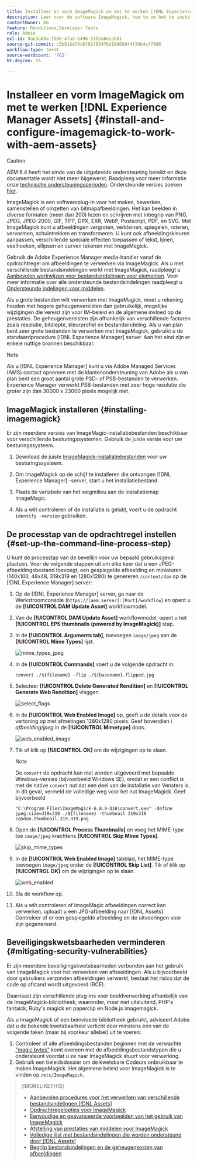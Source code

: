 ```yaml
---
title: Installeer en vorm ImageMagick om met te werken [!DNL Experience Manager] Activa
description: Leer over de software ImageMagick, hoe te om het te installeren, opstelling de het processtap van de bevellijn, en gebruik het om, duimnagels van beelden uit te geven samen te stellen en te produceren.
contentOwner: AG
feature: Renditions,Developer Tools
role: Admin
exl-id: 9aeda88a-fd66-4fad-b496-3352a6ecab81
source-git-commit: c5b816d74c6f02f85476d16868844f39b4c47996
workflow-type: tm+mt
source-wordcount: '762'
ht-degree: 1%

---
```


# Installeer en vorm ImageMagick om met te werken [!DNL Experience Manager Assets] {#install-and-configure-imagemagick-to-work-with-aem-assets}

>[!CAUTION]
>
>AEM 6.4 heeft het einde van de uitgebreide ondersteuning bereikt en deze documentatie wordt niet meer bijgewerkt. Raadpleeg voor meer informatie onze [technische ondersteuningsperioden](https://helpx.adobe.com/support/programs/eol-matrix.html). Ondersteunde versies zoeken [hier](https://experienceleague.adobe.com/docs/).

ImageMagick is een softwareplug-in voor het maken, bewerken, samenstellen of omzetten van bitmapafbeeldingen. Het kan beelden in diverse formaten (meer dan 200) lezen en schrijven met inbegrip van PNG, JPEG, JPEG-2000, GIF, TIFF, DPX, EXR, WebP, Postscript, PDF, en SVG. Met ImageMagick kunt u afbeeldingen vergroten, verkleinen, spiegelen, roteren, vervormen, schuintrekken en transformeren. U kunt ook afbeeldingskleuren aanpassen, verschillende speciale effecten toepassen of tekst, lijnen, veelhoeken, ellipsen en curven tekenen met ImageMagick.

Gebruik de Adobe Experience Manager media-handler vanaf de opdrachtregel om afbeeldingen te verwerken via ImageMagick. Als u met verschillende bestandsindelingen werkt met ImageMagick, raadpleegt u [Aanbevolen werkwijzen voor bestandsindelingen voor elementen](assets-file-format-best-practices.md). Voor meer informatie over alle ondersteunde bestandsindelingen raadpleegt u [Ondersteunde indelingen voor middelen](assets-formats.md).

Als u grote bestanden wilt verwerken met ImageMagick, moet u rekening houden met hogere geheugenvereisten dan gebruikelijk, mogelijke wijzigingen die vereist zijn voor IM-beleid en de algemene invloed op de prestaties. De geheugenvereisten zijn afhankelijk van verschillende factoren zoals resolutie, bitdiepte, kleurprofiel en bestandsindeling. Als u van plan bent zeer grote bestanden te verwerken met ImageMagick, gebruikt u de standaardprocedure [!DNL Experience Manager] server. Aan het eind zijn er enkele nuttige bronnen beschikbaar.

>[!NOTE]
>
>Als u [!DNL Experience Manager] kunt u via Adobe Managed Services (AMS) contact opnemen met de klantenondersteuning van Adobe als u van plan bent een groot aantal grote PSD- of PSB-bestanden te verwerken. Experience Manager verwerkt PSB-bestanden met zeer hoge resolutie die groter zijn dan 30000 x 23000 pixels mogelijk niet.

## ImageMagick installeren {#installing-imagemagick}

Er zijn meerdere versies van ImageMagic-installatiebestanden beschikbaar voor verschillende besturingssystemen. Gebruik de juiste versie voor uw besturingssysteem.

1. Download de juiste [ImageMagick-installatiebestanden](https://www.imagemagick.org/script/download.php) voor uw besturingssysteem.
1. Om ImageMagick op de schijf te installeren die ontvangen [!DNL Experience Manager] -server, start u het installatiebestand.

1. Plaats de variabele van het wegmilieu aan de installatiemap ImageMagic.
1. Als u wilt controleren of de installatie is gelukt, voert u de opdracht `identify -version` gebruiken.

## De processtap van de opdrachtregel instellen {#set-up-the-command-line-process-step}

U kunt de processtap van de bevellijn voor uw bepaald gebruiksgeval plaatsen. Voer de volgende stappen uit om elke keer dat u een JPEG-afbeeldingsbestand toevoegt, een gespiegelde afbeelding en miniaturen (140x100, 48x48, 319x319 en 1280x1280) te genereren `/content/dam` op de [!DNL Experience Manager] server:

1. Op de [!DNL Experience Manager] server, ga naar de Werkstroomconsole (`https://[aem_server]:[Port]/workflow`) en opent u de **[!UICONTROL DAM Update Asset]** workflowmodel.
1. Van de **[!UICONTROL DAM Update Asset]** workflowmodel, opent u het **[!UICONTROL EPS thumbnails (powered by ImageMagick)]** stap.
1. In de **[!UICONTROL Arguments tab]**, toevoegen `image/jpeg` aan de **[!UICONTROL Mime Types]** lijst.

   ![mime_types_jpeg](assets/mime_types_jpeg.png)

1. In de **[!UICONTROL Commands]** voert u de volgende opdracht in:

   `convert ./${filename} -flip ./${basename}.flipped.jpg`

1. Selecteer **[!UICONTROL Delete Generated Rendition]** en **[!UICONTROL Generate Web Rendition]** vlaggen.

   ![select_flags](assets/select_flags.png)

1. In de **[!UICONTROL Web Enabled Image]** op, geeft u de details voor de vertoning op met afmetingen 1280x1280 pixels. Geef bovendien i *afbeelding/jpeg* in de **[!UICONTROL Mimetype]** doos.

   ![web_enabled_image](assets/web_enabled_image.png)

1. Tik of klik op **[!UICONTROL OK]** om de wijzigingen op te slaan.

   >[!NOTE]
   >
   >De `convert` de opdracht kan niet worden uitgevoerd met bepaalde Windows-versies (bijvoorbeeld Windows SE), omdat er een conflict is met de native `convert` nut dat een deel van de installatie van Vensters is. In dit geval, vermeld de volledige weg voor het nut ImageMagick. Geef bijvoorbeeld
   >
   >`"C:\Program Files\ImageMagick-6.8.9-Q16\convert.exe" -define jpeg:size=319x319 ./${filename} -thumbnail 319x319 cq5dam.thumbnail.319.319.png`

1. Open de **[!UICONTROL Process Thumbnails]** en voeg het MIME-type toe `image/jpeg` krachtens **[!UICONTROL Skip Mime Types]**.

   ![skip_mime_types](assets/skip_mime_types.png)

1. In de **[!UICONTROL Web Enabled Image]** tabblad, het MIME-type toevoegen `image/jpeg` onder de **[!UICONTROL Skip List]**. Tik of klik op **[!UICONTROL OK]** om de wijzigingen op te slaan.

   ![web_enabled](assets/web_enabled.png)

1. Sla de workflow op.
1. Als u wilt controleren of ImageMagic afbeeldingen correct kan verwerken, uploadt u een JPG-afbeelding naar [!DNL Assets]. Controleer of er een gespiegelde afbeelding en de uitvoeringen voor zijn gegenereerd.

## Beveiligingskwetsbaarheden verminderen {#mitigating-security-vulnerabilities}

Er zijn meerdere beveiligingskwetsbaarheden verbonden aan het gebruik van ImageMagick voor het verwerken van afbeeldingen. Als u bijvoorbeeld door gebruikers verzonden afbeeldingen verwerkt, bestaat het risico dat de code op afstand wordt uitgevoerd (RCE).

Daarnaast zijn verschillende plug-ins voor beeldverwerking afhankelijk van de ImageMagick-bibliotheek, waaronder, maar niet uitsluitend, PHP&#39;s fantaick, Ruby&#39;s magick en paperclip en Node.js imagemagick.

Als u ImageMagick of een beïnvloede bibliotheek gebruikt, adviseert Adobe dat u de bekende kwetsbaarheid verlicht door minstens één van de volgende taken (maar bij voorkeur allebei) uit te voeren:

1. Controleer of alle afbeeldingsbestanden beginnen met de verwachte [&quot;magic bytes&quot;](https://en.wikipedia.org/wiki/List_of_file_signatures) komt overeen met de afbeeldingsbestandstypen die u ondersteunt voordat u ze naar ImageMagick stuurt voor verwerking.
1. Gebruik een beleidsdossier om de kwetsbare Codeurs onbruikbaar te maken ImageMagick. Het algemene beleid voor ImageMagick is te vinden op `/etc/ImageMagick`.

>[!MORELIKETHIS]
>
>* [Aanbevolen procedures voor het verwerken van verschillende bestandsindelingen [!DNL Assets]](assets-file-format-best-practices.md)
>* [Opdrachtregelopties voor ImageMagick](https://www.imagemagick.org/script/command-line-options.php)
>* [Eenvoudige en geavanceerde voorbeelden van het gebruik van ImageMagick](https://www.imagemagick.org/Usage/)
>* [Afstelling van prestaties van middelen voor ImageMagick](performance-tuning-guidelines.md)
>* [Volledige lijst met bestandsindelingen die worden ondersteund door [!DNL Assets]](assets-formats.md)
>* [Begrijp bestandsindelingen en de geheugenkosten van afbeeldingen](https://www.scantips.com/basics1d.html)

